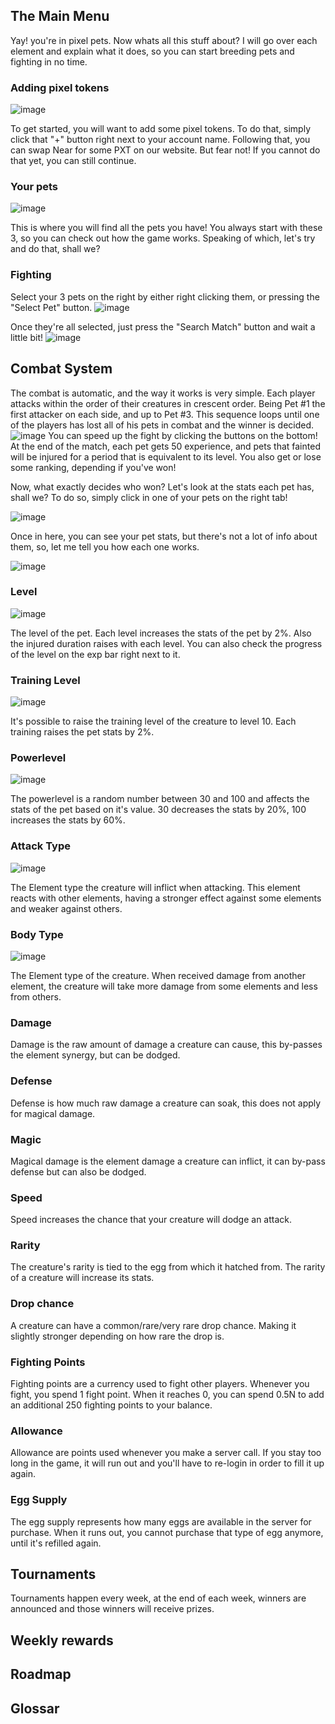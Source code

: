 ## The Main Menu
Yay! you're in pixel pets. Now whats all this stuff about?
I will go over each element and explain what it does, so you can start breeding pets and fighting in no time.

### Adding pixel tokens
![image](https://user-images.githubusercontent.com/12151584/135686980-1cda999b-90dd-4acc-9e87-fc04fe0caa6a.png)

To get started, you will want to add some pixel tokens. To do that, simply click that "+" button right next to your account name.
Following that, you can swap Near for some PXT on our website. But fear not! If you cannot do that yet, you can still continue.

### Your pets
![image](https://user-images.githubusercontent.com/12151584/135687231-95a4a27e-9dcd-488f-9b24-a41f30e5a7d8.png)

This is where you will find all the pets you have! You always start with these 3, so you can check out how the game works.
Speaking of which, let's try and do that, shall we?

### Fighting
Select your 3 pets on the right by either right clicking them, or pressing the "Select Pet" button.
![image](https://user-images.githubusercontent.com/12151584/135687399-6cc92364-4933-420c-b963-9c180a430a42.png)

Once they're all selected, just press the "Search Match" button and wait a little bit!
![image](https://user-images.githubusercontent.com/12151584/135687493-26c07869-f93e-48aa-8912-b3cea6f4fee2.png)

## Combat System
The combat is automatic, and the way it works is very simple. 
Each player attacks within the order of their creatures in crescent order. 
Being Pet #1 the first attacker on each side, and up to Pet #3. 
This sequence loops until one of the players has lost all of his pets in combat and the winner is decided. 
![image](https://user-images.githubusercontent.com/12151584/135687748-cf5a145d-0dd8-460d-8b16-a64938174fcf.png)
You can speed up the fight by clicking the buttons on the bottom!
At the end of the match, each pet gets 50 experience, and pets that fainted will be injured for a period that is equivalent to its level.
You also get or lose some ranking, depending if you've won!

Now, what exactly decides who won? Let's look at the stats each pet has, shall we?
To do so, simply click in one of your pets on the right tab!

![image](https://user-images.githubusercontent.com/12151584/135688086-c8d85dcb-e42c-464b-9b52-c6030f46dee2.png)

Once in here, you can see your pet stats, but there's not a lot of info about them, so, let me tell you how each one works.

![image](https://user-images.githubusercontent.com/12151584/135688269-15bdda8f-6c1f-43f4-b9b9-c2a637a089be.png)

### Level
![image](https://user-images.githubusercontent.com/12151584/135688347-0c058ba4-b4c1-4e2e-9365-7b86567358ff.png)

The level of the pet. Each level increases the stats of the pet by 2%. Also the injured duration raises with each level.
You can also check the progress of the level on the exp bar right next to it.

### Training Level
![image](https://user-images.githubusercontent.com/12151584/135688447-3a45899c-b319-4f7b-b3f1-33cb81f826d6.png)

It's possible to raise the training level of the creature to level 10. Each training raises the pet stats by 2%.

### Powerlevel
![image](https://user-images.githubusercontent.com/12151584/135688556-bf1f94e3-637c-4c23-9dfe-9549497ddf86.png)

The powerlevel is a random number between 30 and 100 and affects the stats of the pet based on it's value. 30 decreases the stats by 20%, 100 increases the stats by 60%.

### Attack Type
![image](https://user-images.githubusercontent.com/12151584/135688611-39c84aa3-6046-4d1f-99dc-6adbb2fd2181.png)

The Element type the creature will inflict when attacking. This element reacts with other elements, having a stronger effect against some elements and weaker against others. 

### Body Type
![image](https://user-images.githubusercontent.com/12151584/135688686-78330930-eef3-4609-8cd2-7f2f0a2ab924.png)

The Element type of the creature. When received damage from another element, the creature will take more damage from some elements and less from others.

### Damage
Damage is the raw amount of damage a creature can cause, this by-passes the element synergy, but can be dodged.

### Defense
Defense is how much raw damage a creature can soak, this does not apply for magical damage.

### Magic
Magical damage is the element damage a creature can inflict, it can by-pass defense but can also be dodged.

### Speed
Speed increases the chance that your creature will dodge an attack.

### Rarity
The creature's rarity is tied to the egg from which it hatched from. The rarity of a creature will increase its stats.

### Drop chance
A creature can have a common/rare/very rare drop chance. Making it slightly stronger depending on how rare the drop is.

### Fighting Points
Fighting points are a currency used to fight other players. Whenever you fight, you spend 1 fight point. When it reaches 0, you can spend 0.5N to add an additional 250 fighting points to your balance.

### Allowance
Allowance are points used whenever you make a server call. If you stay too long in the game, it will run out and you'll have to re-login in order to fill it up again.

### Egg Supply
The egg supply represents how many eggs are available in the server for purchase. When it runs out, you cannot purchase that type of egg anymore, until it's refilled again.

## Tournaments
Tournaments happen every week, at the end of each week, winners are announced and those winners will receive prizes.

## Weekly rewards


## Roadmap


## Glossar
